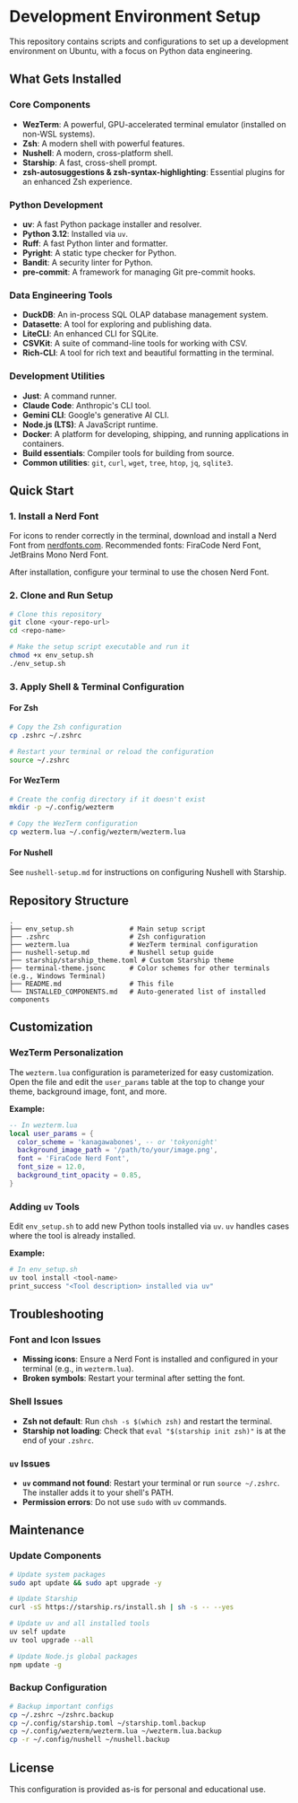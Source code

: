 # Development Environment Setup

This repository contains scripts and configurations to set up a development environment on Ubuntu, with a focus on Python data engineering.

## What Gets Installed

### Core Components
- **WezTerm**: A powerful, GPU-accelerated terminal emulator (installed on non-WSL systems).
- **Zsh**: A modern shell with powerful features.
- **Nushell**: A modern, cross-platform shell.
- **Starship**: A fast, cross-shell prompt.
- **zsh-autosuggestions & zsh-syntax-highlighting**: Essential plugins for an enhanced Zsh experience.

### Python Development
- **uv**: A fast Python package installer and resolver.
- **Python 3.12**: Installed via `uv`.
- **Ruff**: A fast Python linter and formatter.
- **Pyright**: A static type checker for Python.
- **Bandit**: A security linter for Python.
- **pre-commit**: A framework for managing Git pre-commit hooks.

### Data Engineering Tools
- **DuckDB**: An in-process SQL OLAP database management system.
- **Datasette**: A tool for exploring and publishing data.
- **LiteCLI**: An enhanced CLI for SQLite.
- **CSVKit**: A suite of command-line tools for working with CSV.
- **Rich-CLI**: A tool for rich text and beautiful formatting in the terminal.

### Development Utilities
- **Just**: A command runner.
- **Claude Code**: Anthropic's CLI tool.
- **Gemini CLI**: Google's generative AI CLI.
- **Node.js (LTS)**: A JavaScript runtime.
- **Docker**: A platform for developing, shipping, and running applications in containers.
- **Build essentials**: Compiler tools for building from source.
- **Common utilities**: `git`, `curl`, `wget`, `tree`, `htop`, `jq`, `sqlite3`.

## Quick Start

### 1. Install a Nerd Font
For icons to render correctly in the terminal, download and install a Nerd Font from [nerdfonts.com](https://www.nerdfonts.com/).
Recommended fonts: FiraCode Nerd Font, JetBrains Mono Nerd Font.

After installation, configure your terminal to use the chosen Nerd Font.

### 2. Clone and Run Setup
```bash
# Clone this repository
git clone <your-repo-url>
cd <repo-name>

# Make the setup script executable and run it
chmod +x env_setup.sh
./env_setup.sh
```

### 3. Apply Shell & Terminal Configuration

#### For Zsh
```bash
# Copy the Zsh configuration
cp .zshrc ~/.zshrc

# Restart your terminal or reload the configuration
source ~/.zshrc
```

#### For WezTerm
```bash
# Create the config directory if it doesn't exist
mkdir -p ~/.config/wezterm

# Copy the WezTerm configuration
cp wezterm.lua ~/.config/wezterm/wezterm.lua
```

#### For Nushell
See `nushell-setup.md` for instructions on configuring Nushell with Starship.

## Repository Structure

```
.
├── env_setup.sh              # Main setup script
├── .zshrc                    # Zsh configuration
├── wezterm.lua               # WezTerm terminal configuration
├── nushell-setup.md          # Nushell setup guide
├── starship/starship_theme.toml # Custom Starship theme
├── terminal-theme.jsonc      # Color schemes for other terminals (e.g., Windows Terminal)
├── README.md                 # This file
└── INSTALLED_COMPONENTS.md   # Auto-generated list of installed components
```

## Customization

### WezTerm Personalization
The `wezterm.lua` configuration is parameterized for easy customization. Open the file and edit the `user_params` table at the top to change your theme, background image, font, and more.

**Example:**
```lua
-- In wezterm.lua
local user_params = {
  color_scheme = 'kanagawabones', -- or 'tokyonight'
  background_image_path = '/path/to/your/image.png',
  font = 'FiraCode Nerd Font',
  font_size = 12.0,
  background_tint_opacity = 0.85,
}
```

### Adding `uv` Tools
Edit `env_setup.sh` to add new Python tools installed via `uv`. `uv` handles cases where the tool is already installed.

**Example:**
```bash
# In env_setup.sh
uv tool install <tool-name>
print_success "<Tool description> installed via uv"
```

## Troubleshooting

### Font and Icon Issues
- **Missing icons**: Ensure a Nerd Font is installed and configured in your terminal (e.g., in `wezterm.lua`).
- **Broken symbols**: Restart your terminal after setting the font.

### Shell Issues
- **Zsh not default**: Run `chsh -s $(which zsh)` and restart the terminal.
- **Starship not loading**: Check that `eval "$(starship init zsh)"` is at the end of your `.zshrc`.

### `uv` Issues
- **`uv` command not found**: Restart your terminal or run `source ~/.zshrc`. The installer adds it to your shell's PATH.
- **Permission errors**: Do not use `sudo` with `uv` commands.

## Maintenance

### Update Components
```bash
# Update system packages
sudo apt update && sudo apt upgrade -y

# Update Starship
curl -sS https://starship.rs/install.sh | sh -s -- --yes

# Update uv and all installed tools
uv self update
uv tool upgrade --all

# Update Node.js global packages
npm update -g
```

### Backup Configuration
```bash
# Backup important configs
cp ~/.zshrc ~/zshrc.backup
cp ~/.config/starship.toml ~/starship.toml.backup
cp ~/.config/wezterm/wezterm.lua ~/wezterm.lua.backup
cp -r ~/.config/nushell ~/nushell.backup
```

## License

This configuration is provided as-is for personal and educational use.
